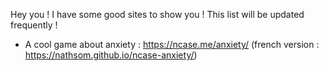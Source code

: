 Hey you ! I have some good sites to show you ! This list will be updated frequently !

- A cool game about anxiety : https://ncase.me/anxiety/ (french version : https://nathsom.github.io/ncase-anxiety/)
